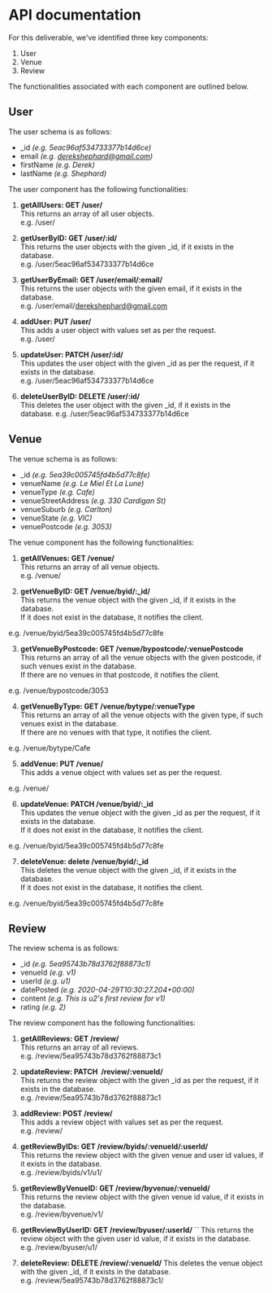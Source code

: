 # API documentation

For this deliverable, we've identified three key components:
1. User
2. Venue
3. Review

The functionalities associated with each component are outlined below.


## User
The user schema is as follows:
* \_id *(e.g. 5eac96af534733377b14d6ce)*
* email *(e.g. derekshephard@gmail.com)*
* firstName *(e.g. Derek)*
* lastName *(e.g. Shephard)*

The user component has the following functionalities:
1. **getAllUsers: GET /user/**  
This returns an array of all user objects.  
e.g. /user/  

2. **getUserByID: GET /user/:id/**  
This returns the user objects with the given \_id, if it exists in the database.  
e.g. /user/5eac96af534733377b14d6ce  

3. **getUserByEmail: GET /user/email/:email/**  
This returns the user objects with the given email, if it exists in the database.  
e.g. /user/email/derekshephard@gmail.com

4. **addUser: PUT /user/**  
This adds a user object with values set as per the request.  
e.g. /user/  

5. **updateUser: PATCH /user/:id/**  
This updates the user object with the given \_id as per the request, if it exists in the database.  
e.g. /user/5eac96af534733377b14d6ce  

6. **deleteUserByID: DELETE /user/:id/**  
This deletes the user object with the given \_id, if it exists in the database.
e.g. /user/5eac96af534733377b14d6ce  

## Venue
The venue schema is as follows:
* \_id *(e.g. 5ea39c005745fd4b5d77c8fe)*
* venueName *(e.g. Le Miel Et La Lune)*
* venueType *(e.g. Cafe)*
* venueStreetAddress *(e.g. 330 Cardigan St)*
* venueSuburb *(e.g. Carlton)*
* venueState *(e.g. VIC)*
* venuePostcode *(e.g. 3053)*

The venue component has the following functionalities:
1. **getAllVenues: GET /venue/**  
This returns an array of all venue objects.  
e.g. /venue/  

2. **getVenueByID: GET /venue/byid/:\_id/**  
This returns the venue object with the given \_id, if it exists in the database.  
If it does not exist in the database, it notifies the client.  

e.g. /venue/byid/5ea39c005745fd4b5d77c8fe  

3. **getVenueByPostcode: GET /venue/bypostcode/:venuePostcode**  
This returns an array of all the venue objects with the given postcode, if such venues exist in the database.  
If there are no venues in that postcode, it notifies the client.  

e.g. /venue/bypostcode/3053  

4. **getVenueByType: GET /venue/bytype/:venueType**  
This returns an array of all the venue objects with the given type, if such venues  exist in the database.  
If there are no venues with that type, it notifies the client.  

e.g. /venue/bytype/Cafe  

5. **addVenue: PUT /venue/**  
This adds a venue object with values set as per the request.  

e.g. /venue/  

6. **updateVenue: PATCH /venue/byid/:\_id**  
This updates the venue object with the given \_id as per the request, if it exists in the database.  
If it does not exist in the database, it notifies the client.  

e.g. /venue/byid/5ea39c005745fd4b5d77c8fe  

7. **deleteVenue: delete /venue/byid/:\_id**  
This deletes the venue object with the given \_id, if it exists in the database.  
If it does not exist in the database, it notifies the client.  

e.g. /venue/byid/5ea39c005745fd4b5d77c8fe  

## Review
The review schema is as follows:
* \_id *(e.g. 5ea95743b78d3762f88873c1)*
* venueId *(e.g. v1)*
* userId *(e.g. u1)*
* datePosted *(e.g. 2020-04-29T10:30:27.204+00:00)*
* content *(e.g. This is u2's first review for v1)*
* rating *(e.g. 2)*

The review component has the following functionalities:
1. **getAllReviews: GET /review/**  
This returns an array of all reviews.  
e.g. /review/5ea95743b78d3762f88873c1  

2. **updateReview: PATCH  /review/:venueId/**  
This returns the review object with the given \_id as per the request, if it exists in the database.  
e.g. /review/5ea95743b78d3762f88873c1  

3. **addReview: POST /review/**  
This adds a review object with values set as per the request.  
e.g. /review/  

4. **getReviewByIDs: GET /review/byids/:venueId/:userId/**   
This returns the review object with the given venue and user id values, if it exists in the database.  
e.g. /review/byids/v1/u1/

5. **getReviewByVenueID: GET /review/byvenue/:venueId/**  
This returns the review object with the given venue id value, if it exists in the database.  
e.g. /review/byvenue/v1/  

6. **getReviewByUserID: GET /review/byuser/:userId/**  ``
This returns the review object with the given user id value, if it exists in the database.  
e.g. /review/byuser/u1/  

7. **deleteReview: DELETE /review/:venueId/**
This deletes the venue object with the given \_id, if it exists in the database.  
e.g. /review/5ea95743b78d3762f88873c1/  
